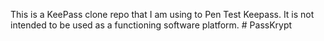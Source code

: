 This is a KeePass clone repo that I am using to Pen Test Keepass. It is not intended to be used as a functioning software platform. # PassKrypt
